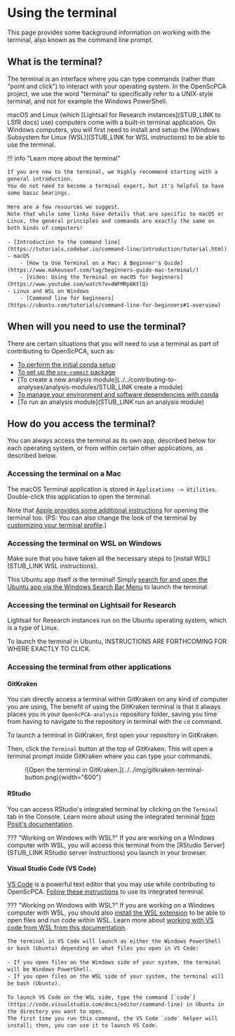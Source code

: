 # Using the terminal

This page provides some background information on working with the terminal, also known as the command line prompt.


## What is the terminal?

The terminal is an interface where you can type commands (rather than "point and click") to interact with your operating system.
In the OpenScPCA project, we use the word "terminal" to specifically refer to a UNIX-style terminal, and not for example the Windows PowerShell.

macOS and Linux (which [Lightsail for Research instances](STUB_LINK to LSfR docs) use) computers come with a built-in terminal application.
On Windows computers, you will first need to install and setup the [Windows Subsystem for Linux (WSL)](STUB_LINK for WSL instructions) to be able to use the terminal.

!!! info "Learn more about the terminal"

    If you are new to the terminal, we highly recommend starting with a general introduction.
    You do not need to become a terminal expert, but it's helpful to have some basic bearings.

    Here are a few resources we suggest.
    Note that while some links have details that are specific to macOS or Linux, the general principles and commands are exactly the same on both kinds of computers!

    - [Introduction to the command line](https://tutorials.codebar.io/command-line/introduction/tutorial.html)
    - macOS
        - [How to Use Terminal on a Mac: A Beginner's Guide](https://www.makeuseof.com/tag/beginners-guide-mac-terminal/)
        - [Video: Using the Terminal on macOS for beginners](https://www.youtube.com/watch?v=dWFMRp6KtlQ)
    - Linux and WSL on Windows
        - [Command line for beginners](https://ubuntu.com/tutorials/command-line-for-beginners#1-overview)

## When will you need to use the terminal?

There are certain situations that you will need to use a terminal as part of contributing to OpenScPCA, such as:

- [To perform the initial conda setup](../../technical-setup/environment-setup/setup-conda.md)
- [To set up the `pre-commit` package](../../technical-setup/environment-setup/setup-precommit.md)
- [To create a new analysis module](../../contributing-to-analyses/analysis-modules/STUB_LINK create a module)
- [To manage your environment and software dependencies with conda](../../contributing-to-analyses/starting-your-analysis/determining-software-requirements.md#managing-software-dependencies-in-python-with-conda)
- [To run an analysis module](STUB_LINK run an analysis module)

## How do you access the terminal?

You can always access the terminal as its own app, described below for each operating system, or from within certain other applications, as described below.


### Accessing the terminal on a Mac

The macOS Terminal application is stored in `Applications -> Utilities`.
Double-click this application to open the terminal.

Note that [Apple provides some additional instructions](https://support.apple.com/guide/terminal/open-or-quit-terminal-apd5265185d-f365-44cb-8b09-71a064a42125/mac) for opening the terminal too.
(PS: You can also change the look of the terminal by [customizing your terminal profile](https://support.apple.com/guide/terminal/profiles-change-terminal-windows-trml107/mac).)


### Accessing the terminal on WSL on Windows

Make sure that you have taken all the necessary steps to [install WSL](STUB_LINK WSL instructions).

This Ubuntu app itself _is_ the terminal!
Simply [search for and open the Ubuntu app via the Windows Search Bar Menu](https://canonical-ubuntu-wsl.readthedocs-hosted.com/en/latest/guides/install-ubuntu-wsl2/#method-1-microsoft-store) to launch the terminal.

### Accessing the terminal on Lightsail for Research

Lightsail for Research instances run on the Ubuntu operating system, which is a type of Linux.

To launch the terminal in Ubuntu, INSTRUCTIONS ARE FORTHCOMING FOR WHERE EXACTLY TO CLICK.


### Accessing the terminal from other applications

#### GitKraken

You can directly access a terminal within GitKraken on any kind of computer you are using,
The benefit of using the GitKraken terminal is that it always places you in your `OpenScPCA-analysis` repository folder, saving you time from having to navigate to the repository in terminal with the `cd` command.

To launch a terminal in GitKraken, first open your repository in GitKraken.

Then, click the `Terminal` button at the top of GitKraken.
This will open a terminal prompt inside GitKraken where you can type your commands.

<figure markdown="span">
    ![Open the terminal in GitKraken.](../../img/gitkraken-terminal-button.png){width="600"}
</figure>


#### RStudio

You can access RStudio's integrated terminal by clicking on the `Terminal` tab in the Console.
Learn more about using the integrated terminal [from Posit's documentation](https://support.posit.co/hc/en-us/articles/115010737148-Using-the-RStudio-Terminal-in-the-RStudio-IDE).

??? "Working on Windows with WSL?"
    If you are working on a Windows computer with WSL, you will access this terminal from the [RStudio Server](STUB_LINK RStudio server instructions) you launch in your browser.

#### Visual Studio Code (VS Code)

[VS Code](https://code.visualstudio.com/) is a powerful text editor that you may use while contributing to OpenScPCA.
[Follow these instructions](https://code.visualstudio.com/docs/terminal/basics) to use its integrated terminal.

??? "Working on Windows with WSL?"
    If you are working on a Windows computer with WSL, you should also [install the WSL extension](https://marketplace.visualstudio.com/items?itemName=ms-vscode-remote.remote-wsl) to be able to open files and run code within WSL.
    Learn more about [working with VS code from WSL from this documentation](https://code.visualstudio.com/docs/remote/wsl-tutorial).

    The terminal in VS Code will launch as either the Windows PowerShell or bash (Ubuntu) depending on what files you open in VS Code:

    - If you open files on the Windows side of your system, the terminal will be Windows PowerShell.
    - If you open files on the WSL side of your system, the terminal will be bash (Ubuntu).

    To launch VS Code on the WSL side, type the command [`code`](https://code.visualstudio.com/docs/editor/command-line) in Ubuntu in the directory you want to open.
    The first time you run this command, the VS Code `code` helper will install; then, you can use it to launch VS Code.
